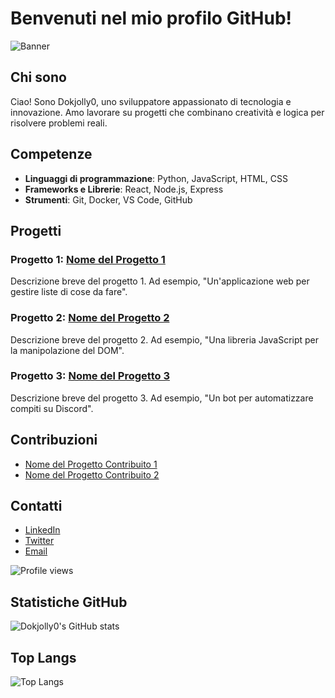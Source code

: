 # Benvenuti nel mio profilo GitHub!

![Banner]([https://via.placeholder.com/800x200.png](https://media.licdn.com/dms/image/D4E16AQGpCQ5bbQ5LCA/profile-displaybackgroundimage-shrink_200_800/0/1705288925336?e=2147483647&v=beta&t=MUzupoVL_y0gvWGcbnb5gcFjFuctpw_9qWgoPvAXv3I)?text=Benvenuto+nel+profilo+di+Dokjolly0!)

## Chi sono
Ciao! Sono Dokjolly0, uno sviluppatore appassionato di tecnologia e innovazione. Amo lavorare su progetti che combinano creatività e logica per risolvere problemi reali.

## Competenze
- **Linguaggi di programmazione**: Python, JavaScript, HTML, CSS
- **Frameworks e Librerie**: React, Node.js, Express
- **Strumenti**: Git, Docker, VS Code, GitHub

## Progetti
### Progetto 1: [Nome del Progetto 1](https://github.com/Dokjolly0/progetto-1)
Descrizione breve del progetto 1. Ad esempio, "Un'applicazione web per gestire liste di cose da fare".

### Progetto 2: [Nome del Progetto 2](https://github.com/Dokjolly0/progetto-2)
Descrizione breve del progetto 2. Ad esempio, "Una libreria JavaScript per la manipolazione del DOM".

### Progetto 3: [Nome del Progetto 3](https://github.com/Dokjolly0/progetto-3)
Descrizione breve del progetto 3. Ad esempio, "Un bot per automatizzare compiti su Discord".

## Contribuzioni
- [Nome del Progetto Contribuito 1](https://github.com/progetto-contribuito-1)
- [Nome del Progetto Contribuito 2](https://github.com/progetto-contribuito-2)

## Contatti
- [LinkedIn](https://www.linkedin.com/in/tuo-nome-utente/)
- [Twitter](https://twitter.com/tuo-nome-utente)
- [Email](mailto:tuo-email@example.com)

![Profile views](https://komarev.com/ghpvc/?username=Dokjolly0&style=flat-square)

## Statistiche GitHub
![Dokjolly0's GitHub stats](https://github-readme-stats.vercel.app/api?username=Dokjolly0&show_icons=true&theme=radical)

## Top Langs
![Top Langs](https://github-readme-stats.vercel.app/api/top-langs/?username=Dokjolly0&layout=compact&theme=radical)

